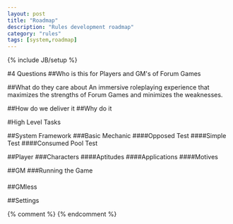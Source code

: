 ```yaml
---
layout: post
title: "Roadmap"
description: "Rules development roadmap"
category: "rules"
tags: [system,roadmap]
---
```

{% include JB/setup %}

#4 Questions
##Who is this for
Players and GM\'s of Forum Games

##What do they care about
An immersive roleplaying experience  that maximizes the strengths of Forum Games and minimizes the weaknesses.

##How do we deliver it
##Why do it

#High Level Tasks

##System Framework
###Basic Mechanic
####Opposed Test
####Simple Test
####Consumed Pool Test

##Player
###Characters
####Aptitudes
####Applications
####Motives

##GM
###Running the Game
####

##GMless

##Settings



{% comment %} <!--vim: set wrap ts=8 tw=0 fileencoding=utf-8 :--> {% endcomment %}
